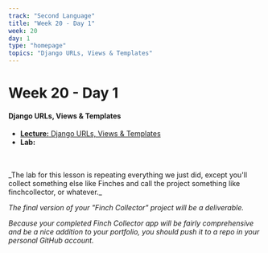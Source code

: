 ```yaml
---
track: "Second Language"
title: "Week 20 - Day 1"
week: 20
day: 1
type: "homepage"
topics: "Django URLs, Views & Templates"
---
```



# Week 20 - Day 1

#### Django URLs, Views & Templates
- [**Lecture:** Django URLs, Views & Templates](/second-language/week-20/day-1/lecture-materials/django-urls-views-and-templates/)
- **Lab:** 
<br>
<br>
_The lab for this lesson is repeating everything we just did, except you'll collect something else like Finches and call the project something like finchcollector, or whatever._

_The final version of your "Finch Collector" project will be a deliverable._

_Because your completed Finch Collector app will be fairly comprehensive and be a nice addition to your portfolio, you should push it to a repo in your personal GitHub account._

